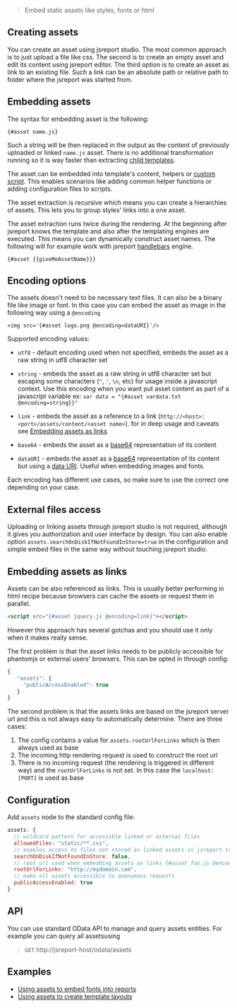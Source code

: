 > Embed static assets like styles, fonts or html

## Creating assets

You can create an asset using jsreport studio. The most common approach is to just upload a file like css. The second is to create an empty asset and edit its content using jsreport editor. The third option is to create an asset as link to an existing file. Such a link can be an absolute path or relative path to folder where the jsreport was started from.

## Embedding assets

The syntax for embedding asset is the following:
```
{#asset name.js}
```

Such a string will be then replaced in the output as the content of previously uploaded or linked `name.js` asset. There is no additional transformation running so it is way faster than extracting [child templates](https://jsreport.net/learn/child-templates).

The asset can be embedded into template's content, helpers or [custom script](https://jsreport.net/learn/scripts). This enables scenarios like adding common helper functions or adding configuration files to scripts.

The asset extraction is recursive which means you can create a hierarchies of assets. This lets you to group styles' links into a one asset.

The asset extraction runs twice during the rendering. At the beginning after jsreport knows the template and also after the templating engines are executed. This means you can dynamically construct asset names. The following will for example work with jsreport [handlebars](https://jsreport.net/learn/handlebars) engine.
```
{#asset {{giveMeAssetName}}}
```

## Encoding options

The assets doesn't need to be necessary text files. It can also be a binary file like image or font. In this case you can embed the asset as image in the following way using a `@encoding`

```
<img src='{#asset logo.png @encoding=dataURI}'/>
```

Supported encoding values:

- `utf8` - default encoding used when not specified, embeds the asset as a raw string in utf8 character set

- `string` - embeds the asset as a raw string in utf8 character set but escaping some characters (`"`, `'`, `\n`, etc) for usage inside a javascript context. Use this encoding when you want put asset content as part of a javascript variable
ex: `var data = "{#asset vardata.txt @encoding=string}}"`

- `link` - embeds the asset as a reference to a link (`http://<host>:<port>/assets/content/<asset name>`). for in deep usage and caveats see [Embedding assets as links](#embedding-assets-as-links)

- `base64` - embeds the asset as a [base64](https://en.wikipedia.org/wiki/Base64) representation of its content

- `dataURI` - embeds the asset as a [base64](https://en.wikipedia.org/wiki/Base64) representation of its content but using a [data URI](https://en.wikipedia.org/wiki/Data_URI_scheme). Useful when embedding images and fonts.

Each encoding has different use cases, so make sure to use the correct one depending on your case.

## External files access

Uploading or linking assets through jsreport studio is not required, although it gives you authorization and user interface by design. You can also enable option `assets.searchOnDiskIfNotFoundInStore=true` in the configuration and simple embed files in the same way without touching jsreport studio.

## Embedding assets as links

Assets can be also referenced as links. This is usually better performing in html recipe because browsers can cache the assets or request them in parallel.

```html
<script src="{#asset jquery.js @encoding=link}"></script>
```

However this approach has several gotchas and you should use it only when it makes really sense.

The first problem is that the asset links needs to be publicly accessible for phantomjs or external users' browsers. This can be opted in through config:

```js
{
   "assets": {
     "publicAccessEnabled": true
   }
}
```

The second problem is that the assets links are based on the jsreport server url and this is not always easy to automatically determine. There are three cases:

1. The config contains a value for `assets.rootUrlForLinks` which is then always used as base
2. The incoming http rendering request is used to construct the root url
3. There is no incoming request (the rendering is triggered in different way) and the `rootUrlForLinks` is not set. In this case the `localhost:[PORT]` is used as base



## Configuration

Add `assets` node to the standard config file:

```js
assets: {
  // wildcard pattern for accessible linked or external files
  allowedFiles: "static/**.css",
  // enables access to files not stored as linked assets in jsreport store    
  searchOnDiskIfNotFoundInStore: false,
  // root url used when embedding assets as links {#asset foo.js @encoding=link}
  rootUrlForLinks: "http://mydomain.com",
  // make all assets accessible to anonymous requests
  publicAccessEnabled: true
}
```

## API
You can use standard OData API to manage and query assets entities. For example you can query all assetsusing
> `GET` http://jsreport-host/odata/assets

## Examples
- [Using assets to embed fonts into reports](https://jsreport.net/blog/fonts-in-pdf)
- [Using assets to create template layouts](https://jsreport.net/blog/template-layouts)
